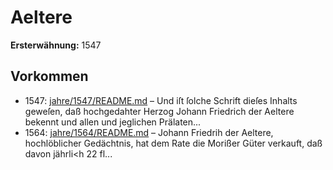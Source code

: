 # Aeltere

**Ersterwähnung:** 1547

## Vorkommen
- 1547: [jahre/1547/README.md](../jahre/1547/README.md) – Und iſt ſolche Schrift
dieſes Inhalts geweſen, daß hochgedahter Herzog Johann
Friedrich der Aeltere bekennt und allen und jeglichen
Prälaten...
- 1564: [jahre/1564/README.md](../jahre/1564/README.md) – Johann Friedrih der Aeltere, hochlöblicher
Gedächtnis, hat dem Rate die Morißer Güter verkauft,
daß davon jährli<h 22 fl...
